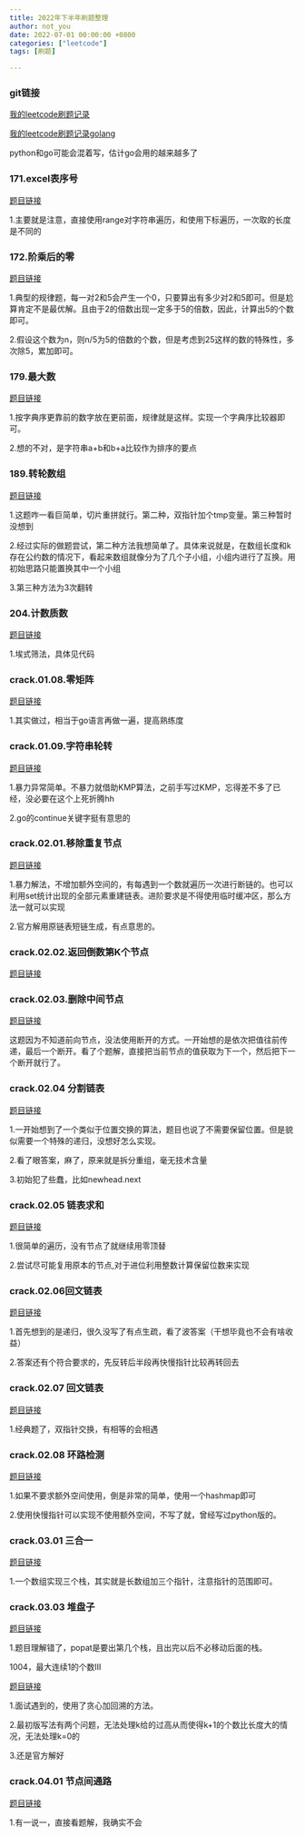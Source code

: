 ```yaml
---
title: 2022年下半年刷题整理
author: not_you
date: 2022-07-01 00:00:00 +0800
categories: ["leetcode"]
tags: [刷题]

---
```




### git链接

[我的leetcode刷题记录](https://github.com/hubing1791/my_leetcode)

[我的leetcode刷题记录golang](https://github.com/hubing1791/leetcode_golang)

python和go可能会混着写，估计go会用的越来越多了



### 171.excel表序号

[题目链接](https://leetcode.cn/problems/excel-sheet-column-number/)

1.主要就是注意，直接使用range对字符串遍历，和使用下标遍历，一次取的长度是不同的



### 172.阶乘后的零

[题目链接](https://leetcode.cn/problems/factorial-trailing-zeroes/)

1.典型的规律题，每一对2和5会产生一个0，只要算出有多少对2和5即可。但是尬算肯定不是最优解。且由于2的倍数出现一定多于5的倍数，因此，计算出5的个数即可。

2.假设这个数为n，则n/5为5的倍数的个数，但是考虑到25这样的数的特殊性，多次除5，累加即可。



### 179.最大数

[题目链接](https://leetcode.cn/problems/largest-number/)

1.按字典序更靠前的数字放在更前面，规律就是这样。实现一个字典序比较器即可。

2.想的不对，是字符串a+b和b+a比较作为排序的要点



### 189.转轮数组

[题目链接](https://leetcode.cn/problems/rotate-array/)

1.这题咋一看巨简单，切片重拼就行。第二种，双指针加个tmp变量。第三种暂时没想到

2.经过实际的做题尝试，第二种方法我想简单了。具体来说就是，在数组长度和k存在公约数的情况下，看起来数组就像分为了几个子小组，小组内进行了互换。用初始思路只能置换其中一个小组

3.第三种方法为3次翻转



### 204.计数质数

[题目链接](https://leetcode.cn/problems/count-primes/)

1.埃式筛法，具体见代码



### crack.01.08.零矩阵

[题目链接](https://leetcode.cn/problems/zero-matrix-lcci/)

1.其实做过，相当于go语言再做一遍，提高熟练度



### crack.01.09.字符串轮转

[题目链接](https://leetcode.cn/problems/string-rotation-lcci/)

1.暴力异常简单。不暴力就借助KMP算法，之前手写过KMP，忘得差不多了已经，没必要在这个上死折腾hh

2.go的continue关键字挺有意思的



### crack.02.01.移除重复节点

[题目链接](https://leetcode.cn/problems/remove-duplicate-node-lcci/)

1.暴力解法，不增加额外空间的，有每遇到一个数就遍历一次进行断链的。也可以利用set统计出现的全部元素重建链表。进阶要求是不得使用临时缓冲区，那么方法一就可以实现

2.官方解用原链表短链生成，有点意思的。





### crack.02.02.返回倒数第K个节点

[题目链接](https://leetcode.cn/problems/kth-node-from-end-of-list-lcci/)



### crack.02.03.删除中间节点

[题目链接](https://leetcode.cn/problems/delete-middle-node-lcci/)

这题因为不知道前向节点，没法使用断开的方式。一开始想的是依次把值往前传递，最后一个断开。看了个题解，直接把当前节点的值获取为下一个，然后把下一个断开就行了。



### crack.02.04 分割链表

[题目链接](https://leetcode.cn/problems/partition-list-lcci/)

1.一开始想到了一个类似于位置交换的算法，题目也说了不需要保留位置。但是貌似需要一个特殊的递归，没想好怎么实现。

2.看了眼答案，麻了，原来就是拆分重组，毫无技术含量

3.初始犯了些蠢，比如newhead.next



### crack.02.05 链表求和

[题目链接](https://leetcode.cn/problems/sum-lists-lcci/solution/)

1.很简单的遍历，没有节点了就继续用零顶替

2.尝试尽可能复用原本的节点,对于进位利用整数计算保留位数来实现



### crack.02.06回文链表

[题目链接](https://leetcode.cn/problems/palindrome-linked-list-lcci/)

1.首先想到的是递归，很久没写了有点生疏，看了波答案（干想毕竟也不会有啥收益）

2.答案还有个符合要求的，先反转后半段再快慢指针比较再转回去



### crack.02.07 回文链表

[题目链接](https://leetcode.cn/problems/intersection-of-two-linked-lists-lcci/)

1.经典题了，双指针交换，有相等的会相遇



### crack.02.08 环路检测

[题目链接](https://leetcode.cn/problems/linked-list-cycle-lcci/)

1.如果不要求额外空间使用，倒是非常的简单，使用一个hashmap即可

2.使用快慢指针可以实现不使用额外空间，不写了就，曾经写过python版的。



### crack.03.01 三合一

[题目链接](https://leetcode.cn/problems/three-in-one-lcci/)

1.一个数组实现三个栈，其实就是长数组加三个指针，注意指针的范围即可。



### crack.03.03 堆盘子

[题目链接](https://leetcode.cn/problems/stack-of-plates-lcci/)

1.题目理解错了，popat是要出第几个栈，且出完以后不必移动后面的栈。



1004，最大连续1的个数III

[题目链接](https://leetcode.cn/problems/max-consecutive-ones-iii/)

1.面试遇到的，使用了贪心加回溯的方法。

2.最初版写法有两个问题，无法处理k给的过高从而使得k+1的个数比长度大的情况，无法处理k=0的

3.还是官方解好



### crack.04.01 节点间通路

[题目链接](https://leetcode.cn/problems/route-between-nodes-lcci/)

1.有一说一，直接看题解，我确实不会

